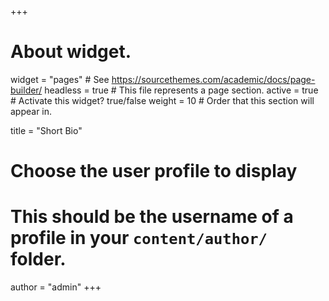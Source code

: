 +++
# About widget.
widget = "pages"  # See https://sourcethemes.com/academic/docs/page-builder/
headless = true  # This file represents a page section.
active = true  # Activate this widget? true/false
weight = 10  # Order that this section will appear in.

title = "Short Bio"

# Choose the user profile to display
# This should be the username of a profile in your `content/author/` folder.
author = "admin"
+++
